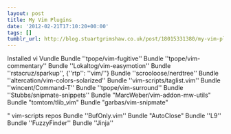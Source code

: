 ```yaml
---
layout: post
title: My Vim Plugins
date: '2012-02-21T17:10:20+00:00'
tags: []
tumblr_url: http://blog.stuartgrimshaw.co.uk/post/18015331380/my-vim-plugins
---
```

Installed vi Vundle
Bundle ''tpope/vim-fugitive''
Bundle ''tpope/vim-commentary''
Bundle ''Lokaltog/vim-easymotion''
Bundle ''rstacruz/sparkup'', {''rtp'': ''vim/''}
Bundle ''scrooloose/nerdtree''
Bundle ''altercation/vim-colors-solarized''
Bundle ''vim-scripts/taglist.vim''
Bundle ''wincent/Command-T''
Bundle ''tpope/vim-surround''
Bundle ''Stubbs/snipmate-snippets''
Bundle "MarcWeber/vim-addon-mw-utils"
Bundle "tomtom/tlib_vim"
Bundle "garbas/vim-snipmate"

" vim-scripts repos
Bundle ''BufOnly.vim''
Bundle "AutoClose"
Bundle ''L9''
Bundle ''FuzzyFinder''
Bundle ''Jinja''
